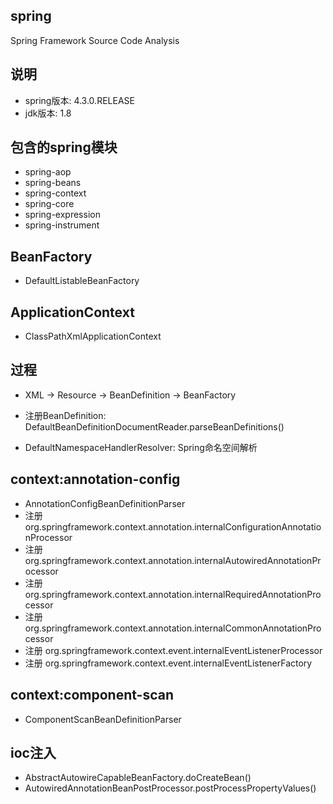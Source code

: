 ## spring

Spring Framework Source Code Analysis

## 说明

* spring版本: 4.3.0.RELEASE
* jdk版本: 1.8

## 包含的spring模块

* spring-aop
* spring-beans
* spring-context
* spring-core
* spring-expression
* spring-instrument

## BeanFactory

* DefaultListableBeanFactory

## ApplicationContext

* ClassPathXmlApplicationContext

## 过程

* XML -> Resource -> BeanDefinition -> BeanFactory

* 注册BeanDefinition: DefaultBeanDefinitionDocumentReader.parseBeanDefinitions()
* DefaultNamespaceHandlerResolver: Spring命名空间解析

## context:annotation-config

* AnnotationConfigBeanDefinitionParser
* 注册 org.springframework.context.annotation.internalConfigurationAnnotationProcessor
* 注册 org.springframework.context.annotation.internalAutowiredAnnotationProcessor
* 注册 org.springframework.context.annotation.internalRequiredAnnotationProcessor
* 注册 org.springframework.context.annotation.internalCommonAnnotationProcessor
* 注册 org.springframework.context.event.internalEventListenerProcessor
* 注册 org.springframework.context.event.internalEventListenerFactory

## context:component-scan

* ComponentScanBeanDefinitionParser

## ioc注入

* AbstractAutowireCapableBeanFactory.doCreateBean()
* AutowiredAnnotationBeanPostProcessor.postProcessPropertyValues()
